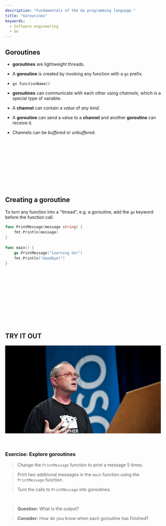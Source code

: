 ```yaml
---
description: "Fundamentals of the Go programming language."
title: "Goroutines"
keywords:
  - Software engineering
  - Go
---
```


## Goroutines

* **goroutines** are lightweight threads.
* A **goroutine** is created by invoking any function with a `go` prefix.
* `go functionName()`

* **goroutines** can communicate with each other using *channels*, which is a special type of variable.
* A **channel** can contain a *value* of *any kind*.
* A **goroutine** can send a value to a **channel** and another **goroutine** can receive it.
* Channels can be *buffered* or *unbuffered*.

</br>
</br>
</br>
</br>
</br>
</br>
</br>
</br>
</br>

## Creating a **goroutine**

To turn any function into a "thread", e.g. a goroutine, add the `go` keyword before the function call.

```go
func PrintMessage(message string) {
    fmt.Println(message)
}

func main() {
    go PrintMessage("Learning Go!")
    fmt.Println("Goodbye!")
}
```

</br>

</br>
</br>
</br>
</br>
</br>
</br>
</br>
</br>
</br>

## TRY IT OUT

![Rob Pike](../../images/rob-pike.png)

</br>

### Exercise: Explore goroutines

> Change the `PrintMessage` function to print a message 5 times.

> Print two additional messages in the `main` function using the `PrintMessage` function.

> Turn the calls to `PrintMessage` into goroutines.

</br>

> **Question:** What is the output?

> **Consider:** How do you know when each goroutine has finished?

</br>
</br>
